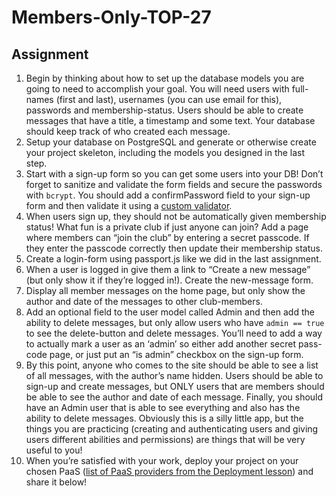 # Members-Only-TOP-27

## Assignment

1. Begin by thinking about how to set up the database models you are going to need to accomplish your goal. You will need users with full-names (first and last), usernames (you can use email for this), passwords and membership-status. Users should be able to create messages that have a title, a timestamp and some text. Your database should keep track of who created each message.
2. Setup your database on PostgreSQL and generate or otherwise create your project skeleton, including the models you designed in the last step.
3. Start with a sign-up form so you can get some users into your DB! Don’t forget to sanitize and validate the form fields and secure the passwords with `bcrypt`. You should add a confirmPassword field to your sign-up form and then validate it using a [custom validator](https://express-validator.github.io/docs/guides/customizing/).
4. When users sign up, they should not be automatically given membership status! What fun is a private club if just anyone can join? Add a page where members can “join the club” by entering a secret passcode. If they enter the passcode correctly then update their membership status.
5. Create a login-form using passport.js like we did in the last assignment.
6. When a user is logged in give them a link to “Create a new message” (but only show it if they’re logged in!). Create the new-message form.
7. Display all member messages on the home page, but only show the author and date of the messages to other club-members.
8. Add an optional field to the user model called Admin and then add the ability to delete messages, but only allow users who have `admin == true` to see the delete-button and delete messages. You’ll need to add a way to actually mark a user as an ‘admin’ so either add another secret pass-code page, or just put an “is admin” checkbox on the sign-up form.
9. By this point, anyone who comes to the site should be able to see a list of all messages, with the author’s name hidden. Users should be able to sign-up and create messages, but ONLY users that are members should be able to see the author and date of each message. Finally, you should have an Admin user that is able to see everything and also has the ability to delete messages. Obviously this is a silly little app, but the things you are practicing (creating and authenticating users and giving users different abilities and permissions) are things that will be very useful to you!
10. When you’re satisfied with your work, deploy your project on your chosen PaaS ([list of PaaS providers from the Deployment lesson](https://www.theodinproject.com/lessons/node-path-nodejs-deployment)) and share it below!
